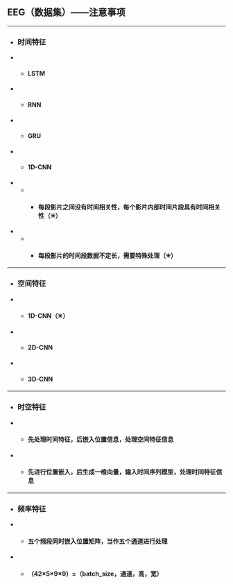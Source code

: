 ## EEG（数据集）——注意事项

---
- ### 时间特征
- - #### LSTM
- - #### RNN
- - #### GRU
- - #### 1D-CNN
- - - #### 每段影片之间没有时间相关性，每个影片内部时间片段具有时间相关性（✳）
- - - #### 每段影片的时间段数据不定长，需要特殊处理（✳）
- - -
- ### 空间特征
- - #### 1D-CNN（✳）
- - #### 2D-CNN 
- - #### 3D-CNN  
#### 
#### 
- - -
- ### 时空特征
- - ####  先处理时间特征，后嵌入位置信息，处理空间特征信息
- - ####  先进行位置嵌入，后生成一维向量，输入时间序列模型，处理时间特征信息
- - -
- ### 频率特征
- - #### 五个频段同时嵌入位置矩阵，当作五个通道进行处理
- - #### （42×5×9×9）=（batch_size，通道，高，宽）



